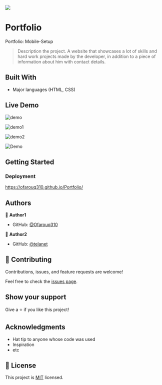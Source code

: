 ![](https://img.shields.io/badge/Microverse-blueviolet)

# Portfolio
Portfolio: Mobile-Setup

> Description the project.
A website that showcases a lot of skills and hard work projects made by the developer, in addition to a piece of information about him with contact details.


## Built With

- Major languages (HTML, CSS)


## Live Demo

![demo](https://user-images.githubusercontent.com/102612396/191850624-8d8c1717-a55a-41ea-a002-bc4126ea133b.JPG)

![demo1](https://user-images.githubusercontent.com/102612396/192112867-976ff7cc-94e4-4efb-aa85-74855baa0137.JPG)

![demo2](https://user-images.githubusercontent.com/102612396/192734045-0e5dfd52-ad35-499f-ada5-64e05991dfe1.JPG)

![Demo](https://user-images.githubusercontent.com/102612396/192741085-d95c8177-5271-4c0d-9fab-cfd37c071fbe.JPG)


## Getting Started

### Deployment
https://ofarouq310.github.io/Portfolio/


## Authors

👤 **Author1**

- GitHub: [@Ofarouq310](https://github.com/Ofarouq310)

👤 **Author2**

- GitHub: [@telanet](https://github.com/telanet)


## 🤝 Contributing

Contributions, issues, and feature requests are welcome!

Feel free to check the [issues page](../../issues/).


## Show your support

Give a ⭐️ if you like this project!


## Acknowledgments

- Hat tip to anyone whose code was used
- Inspiration
- etc


## 📝 License

This project is [MIT](./LICENSE) licensed.
